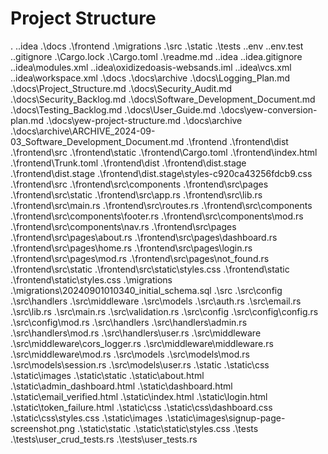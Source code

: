 # Project Structure

.
.\.idea
.\docs
.\frontend
.\migrations
.\src
.\static
.\tests
.\.env
.\.env.test
.\.gitignore
.\Cargo.lock
.\Cargo.toml
.\readme.md
.\.idea
.\.idea\.gitignore
.\.idea\modules.xml
.\.idea\oxidizedoasis-websands.iml
.\.idea\vcs.xml
.\.idea\workspace.xml
.\docs
.\docs\archive
.\docs\Logging_Plan.md
.\docs\Project_Structure.md
.\docs\Security_Audit.md
.\docs\Security_Backlog.md
.\docs\Software_Development_Document.md
.\docs\Testing_Backlog.md
.\docs\User_Guide.md
.\docs\yew-conversion-plan.md
.\docs\yew-project-structure.md
.\docs\archive
.\docs\archive\ARCHIVE_2024-09-03_Software_Development_Document.md
.\frontend
.\frontend\dist
.\frontend\src
.\frontend\static
.\frontend\Cargo.toml
.\frontend\index.html
.\frontend\Trunk.toml
.\frontend\dist
.\frontend\dist\.stage
.\frontend\dist\.stage
.\frontend\dist\.stage\styles-c920ca43256fdcb9.css
.\frontend\src
.\frontend\src\components
.\frontend\src\pages
.\frontend\src\static
.\frontend\src\app.rs
.\frontend\src\lib.rs
.\frontend\src\main.rs
.\frontend\src\routes.rs
.\frontend\src\components
.\frontend\src\components\footer.rs
.\frontend\src\components\mod.rs
.\frontend\src\components\nav.rs
.\frontend\src\pages
.\frontend\src\pages\about.rs
.\frontend\src\pages\dashboard.rs
.\frontend\src\pages\home.rs
.\frontend\src\pages\login.rs
.\frontend\src\pages\mod.rs
.\frontend\src\pages\not_found.rs
.\frontend\src\static
.\frontend\src\static\styles.css
.\frontend\static
.\frontend\static\styles.css
.\migrations
.\migrations\20240901010340_initial_schema.sql
.\src
.\src\config
.\src\handlers
.\src\middleware
.\src\models
.\src\auth.rs
.\src\email.rs
.\src\lib.rs
.\src\main.rs
.\src\validation.rs
.\src\config
.\src\config\config.rs
.\src\config\mod.rs
.\src\handlers
.\src\handlers\admin.rs
.\src\handlers\mod.rs
.\src\handlers\user.rs
.\src\middleware
.\src\middleware\cors_logger.rs
.\src\middleware\middleware.rs
.\src\middleware\mod.rs
.\src\models
.\src\models\mod.rs
.\src\models\session.rs
.\src\models\user.rs
.\static
.\static\css
.\static\images
.\static\static
.\static\about.html
.\static\admin_dashboard.html
.\static\dashboard.html
.\static\email_verified.html
.\static\index.html
.\static\login.html
.\static\token_failure.html
.\static\css
.\static\css\dashboard.css
.\static\css\styles.css
.\static\images
.\static\images\signup-page-screenshot.png
.\static\static
.\static\static\styles.css
.\tests
.\tests\user_crud_tests.rs
.\tests\user_tests.rs